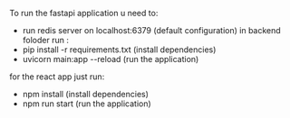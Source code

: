 To run the fastapi application u need to:
- run redis server on localhost:6379 (default configuration)
in backend foloder run :
- pip install -r requirements.txt  (install dependencies)
-  uvicorn main:app --reload (run the application)


for the react app just run: 
-  npm install (install dependencies)
-  npm run start (run the application)

